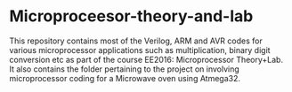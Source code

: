 # Microproceesor-theory-and-lab
This repository contains most of the Verilog, ARM and AVR codes for various microprocessor applications such as multiplication, binary digit conversion etc as part of the course EE2016: Microprocessor Theory+Lab. It also contains the folder pertaining to the project on involving microprocessor coding for a Microwave oven using Atmega32. 
